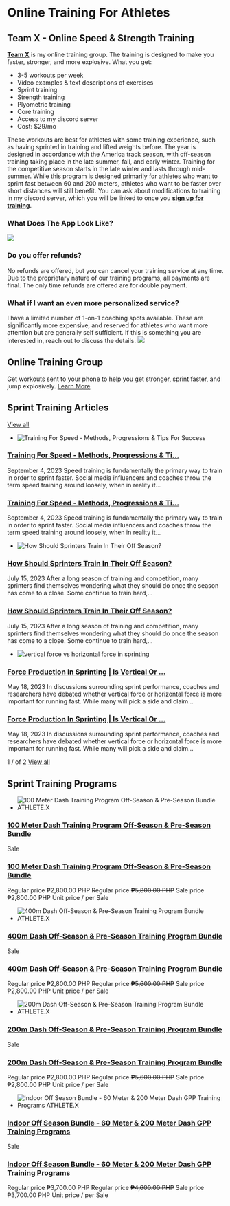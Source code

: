#  Online Training For Athletes 
## Team X - Online Speed & Strength Training
[**Team X**](https://market.teambuildr.com/programs/sprintingworkouts/short-sprints "online sprint training") is my online training group. The training is designed to make you faster, stronger, and more explosive.
What you get:
  * 3-5 workouts per week
  * Video examples & text descriptions of exercises
  * Sprint training
  * Strength training
  * Plyometric training
  * Core training
  * Access to my discord server
  * Cost: $29/mo


These workouts are best for athletes with some training experience, such as having sprinted in training and lifted weights before.
The year is designed in accordance with the America track season, with off-season training taking place in the late summer, fall, and early winter. Training for the competitive season starts in the late winter and lasts through mid-summer.
While this program is designed primarily for athletes who want to sprint fast between 60 and 200 meters, athletes who want to be faster over short distances will still benefit. You can ask about modifications to training in my discord server, which you will be linked to once you [**sign up for training**](https://market.teambuildr.com/programs/sprintingworkouts/short-sprints "online speed training").
### What Does The App Look Like?
![](https://cdn.shopify.com/s/files/1/0015/4445/4207/files/IMG_1066_480x480.png?v=1722920994)
### Do you offer refunds?
No refunds are offered, but you can cancel your training service at any time. Due to the proprietary nature of our training programs, all payments are final. The only time refunds are offered are for double payment.
### What if I want an even more personalized service?
I have a limited number of 1-on-1 coaching spots available. These are significantly more expensive, and reserved for athletes who want more attention but are generally self sufficient. If this is something you are interested in, reach out to discuss the details.
![](https://sprintingworkouts.com/cdn/shop/files/online_training-01.jpg?v=1659120233&width=1500)
##  Online Training Group 
Get workouts sent to your phone to help you get stronger, sprint faster, and jump explosively.
[ Learn More ](https://sprintingworkouts.com/pages/online-training-athletes)
##  Sprint Training Articles 
[ View all ](https://sprintingworkouts.com/blogs/training)
  * ![Training For Speed - Methods, Progressions & Tips For Success](https://sprintingworkouts.com/cdn/shop/articles/TRAINING_FOR_SPEED_1.jpg?v=1693845837&width=533)
###  [ Training For Speed - Methods, Progressions & Ti... ](https://sprintingworkouts.com/blogs/training/speed-training)
September 4, 2023
Speed training is fundamentally the primary way to train in order to sprint faster. Social media influencers and coaches throw the term speed training around loosely, when in reality it... 
###  [ Training For Speed - Methods, Progressions & Ti... ](https://sprintingworkouts.com/blogs/training/speed-training)
September 4, 2023
Speed training is fundamentally the primary way to train in order to sprint faster. Social media influencers and coaches throw the term speed training around loosely, when in reality it... 
  * ![How Should Sprinters Train In Their Off Season?](https://sprintingworkouts.com/cdn/shop/articles/DCF10AB8-F5A3-4CB8-BCF1-5CB611BA5A71.png?v=1689440603&width=533)
###  [ How Should Sprinters Train In Their Off Season? ](https://sprintingworkouts.com/blogs/training/how-should-sprinters-train-off-season)
July 15, 2023
After a long season of training and competition, many sprinters find themselves wondering what they should do once the season has come to a close. Some continue to train hard,... 
###  [ How Should Sprinters Train In Their Off Season? ](https://sprintingworkouts.com/blogs/training/how-should-sprinters-train-off-season)
July 15, 2023
After a long season of training and competition, many sprinters find themselves wondering what they should do once the season has come to a close. Some continue to train hard,... 
  * ![vertical force vs horizontal force in sprinting](https://sprintingworkouts.com/cdn/shop/articles/vertical_vs_horizontal_force_in_sprinting.jpg?v=1684466614&width=533)
###  [ Force Production In Sprinting | Is Vertical Or ... ](https://sprintingworkouts.com/blogs/training/force-production-in-sprinting-vertical-horizontal)
May 18, 2023
In discussions surrounding sprint performance, coaches and researchers have debated whether vertical force or horizontal force is more important for running fast. While many will pick a side and claim... 
###  [ Force Production In Sprinting | Is Vertical Or ... ](https://sprintingworkouts.com/blogs/training/force-production-in-sprinting-vertical-horizontal)
May 18, 2023
In discussions surrounding sprint performance, coaches and researchers have debated whether vertical force or horizontal force is more important for running fast. While many will pick a side and claim... 


1 /  of 2
[ View all ](https://sprintingworkouts.com/blogs/training)
##  Sprint Training Programs 
  * ![100 Meter Dash Training Program Off-Season & Pre-Season Bundle ATHLETE.X](https://sprintingworkouts.com/cdn/shop/products/100-Meter-Dash-Training-Program-Off-Season-_-Pre-Season-Bundle-ATHLETE.X-1610476110.jpg?v=1610476112&width=533)
###  [ 100 Meter Dash Training Program Off-Season & Pre-Season Bundle ](https://sprintingworkouts.com/products/off-season-pre-season-100m-dash-training-program-bundle)
Sale
###  [ 100 Meter Dash Training Program Off-Season & Pre-Season Bundle ](https://sprintingworkouts.com/products/off-season-pre-season-100m-dash-training-program-bundle)
Regular price ₱2,800.00 PHP 
Regular price ~~₱5,800.00 PHP~~ Sale price ₱2,800.00 PHP 
Unit price / per 
Sale
  * ![400m Dash Off-Season & Pre-Season Training Program Bundle ATHLETE.X](https://sprintingworkouts.com/cdn/shop/products/400m-Dash-Off-Season-_-Pre-Season-Training-Program-Bundle-ATHLETE.X-1610476147.jpg?v=1610476150&width=533)
###  [ 400m Dash Off-Season & Pre-Season Training Program Bundle ](https://sprintingworkouts.com/products/400m-dash-off-season-pre-season-training-program-bundle)
Sale
###  [ 400m Dash Off-Season & Pre-Season Training Program Bundle ](https://sprintingworkouts.com/products/400m-dash-off-season-pre-season-training-program-bundle)
Regular price ₱2,800.00 PHP 
Regular price ~~₱5,600.00 PHP~~ Sale price ₱2,800.00 PHP 
Unit price / per 
Sale
  * ![200m Dash Off-Season & Pre-Season Training Program Bundle ATHLETE.X](https://sprintingworkouts.com/cdn/shop/products/200m-Dash-Off-Season-_-Pre-Season-Training-Program-Bundle-ATHLETE.X-1610476122.jpg?v=1610476124&width=533)
###  [ 200m Dash Off-Season & Pre-Season Training Program Bundle ](https://sprintingworkouts.com/products/200m-dash-training-program)
Sale
###  [ 200m Dash Off-Season & Pre-Season Training Program Bundle ](https://sprintingworkouts.com/products/200m-dash-training-program)
Regular price ₱2,800.00 PHP 
Regular price ~~₱5,600.00 PHP~~ Sale price ₱2,800.00 PHP 
Unit price / per 
Sale
  * ![Indoor Off Season Bundle - 60 Meter & 200 Meter Dash GPP Training Programs ATHLETE.X](https://sprintingworkouts.com/cdn/shop/products/Indoor-Off-Season-Bundle---60-Meter-_-200-Meter-Dash-GPP-Training-Programs-ATHLETE.X-1610476180.jpg?v=1610476181&width=533)
###  [ Indoor Off Season Bundle - 60 Meter & 200 Meter Dash GPP Training Programs ](https://sprintingworkouts.com/products/indoor-off-season-bundle-60-meter-200-meter-dash-gpp-training-programs)
Sale
###  [ Indoor Off Season Bundle - 60 Meter & 200 Meter Dash GPP Training Programs ](https://sprintingworkouts.com/products/indoor-off-season-bundle-60-meter-200-meter-dash-gpp-training-programs)
Regular price ₱3,700.00 PHP 
Regular price ~~₱4,600.00 PHP~~ Sale price ₱3,700.00 PHP 
Unit price / per 
Sale


